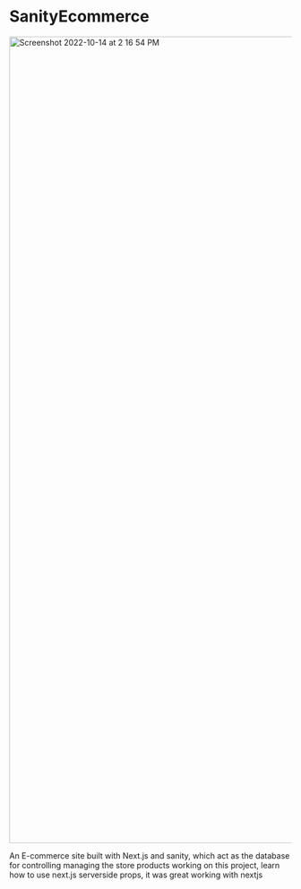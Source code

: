 # SanityEcommerce
<img width="1440" alt="Screenshot 2022-10-14 at 2 16 54 PM" src="https://user-images.githubusercontent.com/110521926/225436639-a104aa96-4b06-4d89-b7f5-2abee12f7cce.png">

An E-commerce site built with Next.js and sanity, which act as the database for controlling  managing the store products
working on this project, learn how to use next.js serverside props, it was great working with nextjs

